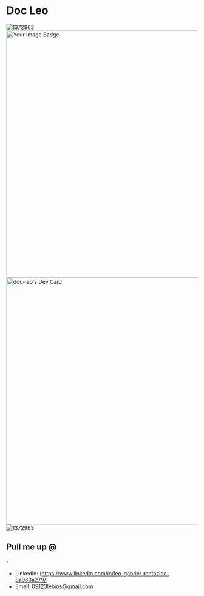 # Doc Leo


![1372963](https://www.codewars.com/users/Doc-Leo/badges/large)
<img src="https://tryhackme-badges.s3.amazonaws.com/leo.rentazida.png" width="652" alt="Your Image Badge"  />
<a href="https://app.daily.dev/dcleo"><img src="https://api.daily.dev/devcards/v2/RKuZ3mFuz6ACy9y5VPLZi.png?type=wide&r=o4v" width="652" alt="doc-leo's Dev Card"/></a>
![1372963](https://github.com/user-attachments/assets/240330f1-031c-4622-99c7-e1d40f69d892)




## Pull me up @
-<s href="https://tryhackme.com/api/v2/badges/public-profile?userPublicId=3770144"/></s>
- LinkedIn: (https://www.linkedin.com/in/leo-gabriel-rentazida-8a063a279/)
- Email: 09123lebios@gmail.com
